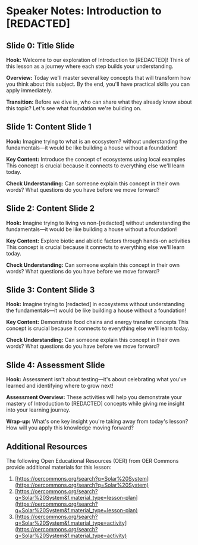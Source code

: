 # Speaker Notes: Introduction to [REDACTED]

## Slide 0: Title Slide

**Hook:** Welcome to our exploration of Introduction to [REDACTED]! Think of this lesson as a journey where each step builds your understanding.

**Overview:** Today we'll master several key concepts that will transform how you think about this subject. By the end, you'll have practical skills you can apply immediately.

**Transition:** Before we dive in, who can share what they already know about this topic? Let's see what foundation we're building on.

## Slide 1: Content Slide 1

**Hook:** Imagine trying to what is an ecosystem? without understanding the fundamentals—it would be like building a house without a foundation!

**Key Content:** Introduce the concept of ecosystems using local examples This concept is crucial because it connects to everything else we'll learn today.

**Check Understanding:** Can someone explain this concept in their own words? What questions do you have before we move forward?

## Slide 2: Content Slide 2

**Hook:** Imagine trying to living vs non-[redacted] without understanding the fundamentals—it would be like building a house without a foundation!

**Key Content:** Explore biotic and abiotic factors through hands-on activities This concept is crucial because it connects to everything else we'll learn today.

**Check Understanding:** Can someone explain this concept in their own words? What questions do you have before we move forward?

## Slide 3: Content Slide 3

**Hook:** Imagine trying to [redacted] in ecosystems without understanding the fundamentals—it would be like building a house without a foundation!

**Key Content:** Demonstrate food chains and energy transfer concepts This concept is crucial because it connects to everything else we'll learn today.

**Check Understanding:** Can someone explain this concept in their own words? What questions do you have before we move forward?

## Slide 4: Assessment Slide

**Hook:** Assessment isn't about testing—it's about celebrating what you've learned and identifying where to grow next!

**Assessment Overview:** These activities will help you demonstrate your mastery of Introduction to [REDACTED] concepts while giving me insight into your learning journey.

**Wrap-up:** What's one key insight you're taking away from today's lesson? How will you apply this knowledge moving forward?

## Additional Resources

The following Open Educational Resources (OER) from OER Commons provide additional materials for this lesson:

1. [https://oercommons.org/search?q=Solar%20System](https://oercommons.org/search?q=Solar%20System)
2. [https://oercommons.org/search?q=Solar%20System&f.material_type=lesson-plan](https://oercommons.org/search?q=Solar%20System&f.material_type=lesson-plan)
3. [https://oercommons.org/search?q=Solar%20System&f.material_type=activity](https://oercommons.org/search?q=Solar%20System&f.material_type=activity)

